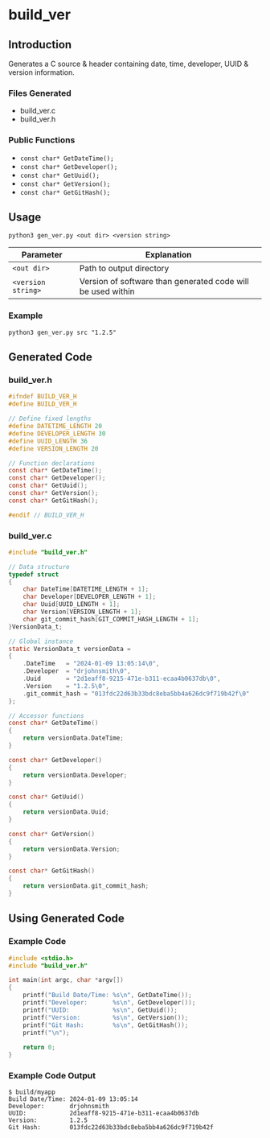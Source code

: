 # build_ver
## Introduction
Generates a C source &amp; header containing date, time, developer, UUID &amp; version information.

### Files Generated
* build_ver.c
* build_ver.h

### Public Functions
* `const char* GetDateTime();`
* `const char* GetDeveloper();`
* `const char* GetUuid();`
* `const char* GetVersion();`
* `const char* GetGitHash();`

## Usage
`python3 gen_ver.py <out dir> <version string>`

|Parameter|Explanation|
|---|---|
|`<out dir>`|Path to output directory|
|`<version string>`|Version of software than generated code will be used within|

### Example
``` shell
python3 gen_ver.py src "1.2.5"
```

## Generated Code
### build_ver.h
```c
#ifndef BUILD_VER_H
#define BUILD_VER_H

// Define fixed lengths
#define DATETIME_LENGTH 20
#define DEVELOPER_LENGTH 30
#define UUID_LENGTH 36
#define VERSION_LENGTH 20

// Function declarations
const char* GetDateTime();
const char* GetDeveloper();
const char* GetUuid();
const char* GetVersion();
const char* GetGitHash();

#endif // BUILD_VER_H
```

### build_ver.c
```c
#include "build_ver.h"

// Data structure
typedef struct
{
    char DateTime[DATETIME_LENGTH + 1];
    char Developer[DEVELOPER_LENGTH + 1];
    char Uuid[UUID_LENGTH + 1];
    char Version[VERSION_LENGTH + 1];
    char git_commit_hash[GIT_COMMIT_HASH_LENGTH + 1];
}VersionData_t;

// Global instance
static VersionData_t versionData =
{
    .DateTime   = "2024-01-09 13:05:14\0",
    .Developer  = "drjohnsmith\0",
    .Uuid       = "2d1eaff8-9215-471e-b311-ecaa4b0637db\0",
    .Version    = "1.2.5\0",
    .git_commit_hash = "013fdc22d63b33bdc8eba5bb4a626dc9f719b42f\0"
};

// Accessor functions
const char* GetDateTime()
{
    return versionData.DateTime;
}

const char* GetDeveloper()
{
    return versionData.Developer;
}

const char* GetUuid()
{
    return versionData.Uuid;
}

const char* GetVersion()
{
    return versionData.Version;
}

const char* GetGitHash() 
{
    return versionData.git_commit_hash;
}
```

## Using Generated Code

### Example Code
```c
#include <stdio.h>
#include "build_ver.h"

int main(int argc, char *argv[])
{
    printf("Build Date/Time: %s\n", GetDateTime());
    printf("Developer:       %s\n", GetDeveloper());
    printf("UUID:            %s\n", GetUuid());
    printf("Version:         %s\n", GetVersion());
    printf("Git Hash:        %s\n", GetGitHash());
    printf("\n");
    
    return 0;
}
```

### Example Code Output
```
$ build/myapp 
Build Date/Time: 2024-01-09 13:05:14
Developer:       drjohnsmith
UUID:            2d1eaff8-9215-471e-b311-ecaa4b0637db
Version:         1.2.5
Git Hash:        013fdc22d63b33bdc8eba5bb4a626dc9f719b42f
```

